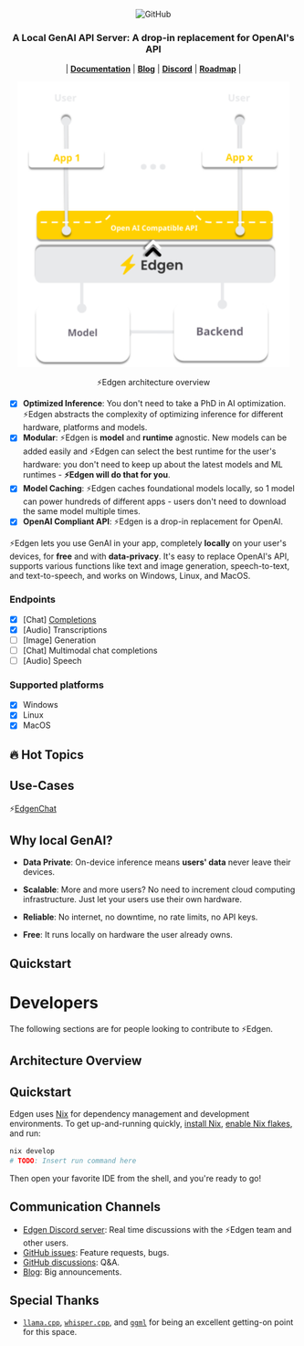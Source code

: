 <p align="center">
    <picture>
        <source media="(prefers-color-scheme: dark)" srcset="./docs/assets/edgen_light.svg>
        <source media="(prefers-color-scheme: light)" srcset="./docs/assets/edgen_dark.svg>
        <img alt="Edgen Local API Server" src="./docs/assets/edgen_dark.svg" width="352" height="59" style="max-width: 100%;">
    </picture>
    <br/>
    <br/>
</p>

<p align="center">
    <img alt="GitHub" src="https://img.shields.io/github/license/binedge/edgen">
    <!-- TODO: uncomment to show discord -->
    <!-- <img alt="Discord" src="https://img.shields.io/discord/1163068604074426408?logo=discord&label=Discord&link=https%3A%2F%2Fdiscord.gg%2FMMUcgBtV"> -->
</p>

<h3 align="center">
    A Local GenAI API Server: A drop-in replacement for OpenAI's API
</h3>

<p align="center">
    |
    <!-- TODO: add proper links -->
    <a href="https://binedge.ai"><b>Documentation</b></a> |
    <a href="https://binedge.ai"><b>Blog</b></a> |
    <a href="https://discord.gg/MMUcgBtV"><b>Discord</b></a> |
    <a href="https://github.com/orgs/binedge/projects/1/views/1"><b>Roadmap</b></a> |
</p>

<div align="center">
    <img src="docs/docs/assets/edgen_architecture_overview.svg" alt="⚡Edgen architecture overview" height="500">
    <p align="center">⚡Edgen architecture overview</p>
</div>

- [x] **Optimized Inference**: You don't need to take a PhD in AI optimization. ⚡Edgen abstracts the complexity of optimizing inference for different hardware, platforms and models.
- [x] **Modular**: ⚡Edgen is **model** and **runtime** agnostic. New models can be added easily and ⚡Edgen can select the best runtime for the user's hardware: you don't need to keep up about the latest models and ML runtimes - **⚡Edgen will do that for you**.
- [x] **Model Caching**: ⚡Edgen caches foundational models locally, so 1 model can power hundreds of different apps - users don't need to download the same model multiple times.
- [x] **OpenAI Compliant API**: ⚡Edgen is a drop-in replacement for OpenAI.

⚡Edgen lets you use GenAI in your app, completely **locally** on your user's devices, for **free** and with **data-privacy**. It's easy to replace OpenAI's API, supports various functions like text and image generation, speech-to-text, and text-to-speech, and works on Windows, Linux, and MacOS.

### Endpoints

- [x] \[Chat\] [Completions](https://docs.edgen.co)
- [x] \[Audio\] Transcriptions
- [ ] \[Image\] Generation
- [ ] \[Chat\] Multimodal chat completions
- [ ] \[Audio\] Speech

### Supported platforms

- [x] Windows
- [x] Linux
- [x] MacOS

## 🔥 Hot Topics

## Use-Cases

⚡[EdgenChat](https://chat.edgen.co)

<!-- TODO: add Edgen-Desk demo -->
<!-- <figure>
    <img src="image_path_or_URL" alt="Alt Text">
    <figcaption>Edgen-Desk, an app made with Edgen</figcaption>
</figure> -->

## Why local GenAI?

- **Data Private**: On-device inference means **users' data** never leave their devices.

- **Scalable**: More and more users? No need to increment cloud computing infrastructure. Just let your users use their own hardware.

- **Reliable**: No internet, no downtime, no rate limits, no API keys.

- **Free**: It runs locally on hardware the user already owns.

## Quickstart

# Developers

The following sections are for people looking to contribute to ⚡Edgen.

## Architecture Overview

## Quickstart

Edgen uses [Nix](https://nixos.org/) for dependency management and development environments.
To get up-and-running quickly, [install Nix](https://nixos.org/download.html),
[enable Nix flakes](https://nixos.wiki/wiki/Flakes), and run:

```bash
nix develop
# TODO: Insert run command here
```

Then open your favorite IDE from the shell, and you're ready to go!

## Communication Channels

- [Edgen Discord server](https://discord.gg/MMUcgBtV): Real time discussions with the ⚡Edgen team and other users.
- [GitHub issues](https://github.com/binedge/edgen/issues): Feature requests, bugs.
- [GitHub discussions](https://github.com/binedge/edgen/discussions/): Q&A.
- [Blog](https://binedge.ai): Big announcements.

## Special Thanks

- [`llama.cpp`](https://github.com/ggerganov/llama.cpp/tree/master),
  [`whisper.cpp`](https://github.com/ggerganov/whisper.cpp), and [`ggml`](https://github.com/ggerganov/ggml) for being
  an excellent getting-on point for this space.
